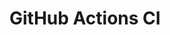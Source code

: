 # GitHub Actions CI






















































































































































































































































































































































































































































































































































































































































